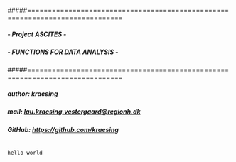 #####=============================================================================
#####                             -  Project ASCITES -
#####                         - FUNCTIONS FOR DATA ANALYSIS -     
#####=============================================================================

##### author: kraesing
##### mail: lau.kraesing.vestergaard@regionh.dk 
##### GitHub: https://github.com/kraesing


```python

```

    hello world
    


```python

```
